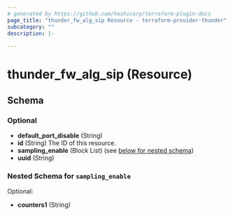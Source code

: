 ```yaml
---
# generated by https://github.com/hashicorp/terraform-plugin-docs
page_title: "thunder_fw_alg_sip Resource - terraform-provider-thunder"
subcategory: ""
description: |-
  
---
```


# thunder_fw_alg_sip (Resource)





<!-- schema generated by tfplugindocs -->
## Schema

### Optional

- **default_port_disable** (String)
- **id** (String) The ID of this resource.
- **sampling_enable** (Block List) (see [below for nested schema](#nestedblock--sampling_enable))
- **uuid** (String)

<a id="nestedblock--sampling_enable"></a>
### Nested Schema for `sampling_enable`

Optional:

- **counters1** (String)


